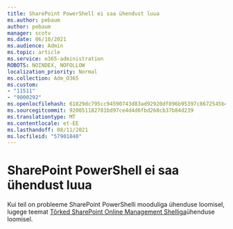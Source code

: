 ```yaml
---
title: SharePoint PowerShell ei saa ühendust luua
ms.author: pebaum
author: pebaum
manager: scotv
ms.date: 06/10/2021
ms.audience: Admin
ms.topic: article
ms.service: o365-administration
ROBOTS: NOINDEX, NOFOLLOW
localization_priority: Normal
ms.collection: Adm_O365
ms.custom:
- "11511"
- "9000292"
ms.openlocfilehash: 61829dc795cc94590743d83ad92920df896b95397c8672545b4894cd1d098e90
ms.sourcegitcommit: 920051182781bd97ce4d4d6fbd268cb37b84d239
ms.translationtype: MT
ms.contentlocale: et-EE
ms.lasthandoff: 08/11/2021
ms.locfileid: "57901840"
---
```

# <a name="sharepoint-powershell-unable-to-connect"></a>SharePoint PowerShell ei saa ühendust luua

Kui teil on probleeme SharePoint PowerShelli mooduliga ühenduse loomisel, lugege teemat [Tõrked SharePoint Online Management Shelliga](https://docs.microsoft.com/sharepoint/troubleshoot/administration/errors-connecting-to-management-shell)ühenduse loomisel.